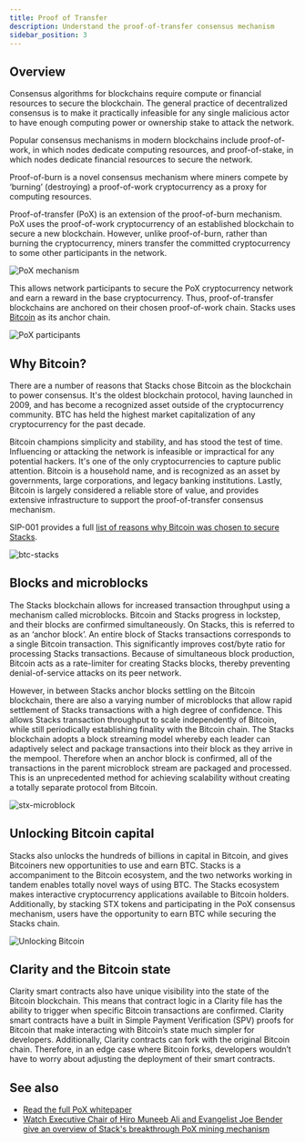 ```yaml
---
title: Proof of Transfer
description: Understand the proof-of-transfer consensus mechanism
sidebar_position: 3
---
```


## Overview

Consensus algorithms for blockchains require compute or financial resources to secure the blockchain. The general practice of decentralized consensus is to make it practically infeasible for any single malicious actor to have enough computing power or ownership stake to attack the network.

Popular consensus mechanisms in modern blockchains include proof-of-work, in which nodes dedicate computing resources, and proof-of-stake, in which nodes dedicate financial resources to secure the network.

Proof-of-burn is a novel consensus mechanism where miners compete by ‘burning’ (destroying) a proof-of-work cryptocurrency as a proxy for computing resources.

Proof-of-transfer (PoX) is an extension of the proof-of-burn mechanism. PoX uses the proof-of-work cryptocurrency of an established blockchain to secure a new blockchain. However, unlike proof-of-burn, rather than burning the cryptocurrency, miners transfer the committed cryptocurrency to some other participants in the network.

![PoX mechanism](/img/pox-mechanism.png)

This allows network participants to secure the PoX cryptocurrency network and earn a reward in the base cryptocurrency. Thus, proof-of-transfer blockchains are anchored on their chosen proof-of-work chain. Stacks uses [Bitcoin](#why-bitcoin) as its anchor chain.

![PoX participants](/img/pox-participants.png)

## Why Bitcoin?

There are a number of reasons that Stacks chose Bitcoin as the blockchain to power consensus. It's the oldest blockchain protocol, having launched in 2009, and has become a recognized asset outside of the cryptocurrency community. BTC has held the highest market capitalization of any cryptocurrency for the past decade.

Bitcoin champions simplicity and stability, and has stood the test of time. Influencing or attacking the network is infeasible or impractical for any potential hackers. It's one of the only cryptocurrencies to capture public attention. Bitcoin is a household name, and is recognized as an asset by governments, large corporations, and legacy banking institutions. Lastly, Bitcoin is largely considered a reliable store of value, and provides extensive infrastructure to support the proof-of-transfer consensus mechanism.

SIP-001 provides a full [list of reasons why Bitcoin was chosen to secure Stacks](https://github.com/stacksgov/sips/blob/main/sips/sip-001/sip-001-burn-election.md).

![btc-stacks](/img/pox-why-bitcoin.png)

## Blocks and microblocks

The Stacks blockchain allows for increased transaction throughput using a mechanism called microblocks. Bitcoin and Stacks progress in lockstep, and their blocks are confirmed simultaneously. On Stacks, this is referred to as an ‘anchor block’. An entire block of Stacks transactions corresponds to a single Bitcoin transaction. This significantly improves cost/byte ratio for processing Stacks transactions. Because of simultaneous block production, Bitcoin acts as a rate-limiter for creating Stacks blocks, thereby preventing denial-of-service attacks on its peer network.

However, in between Stacks anchor blocks settling on the Bitcoin blockchain, there are also a varying number of microblocks that allow rapid settlement of Stacks transactions with a high degree of confidence. This allows Stacks transaction throughput to scale independently of Bitcoin, while still periodically establishing finality with the Bitcoin chain. The Stacks blockchain adopts a block streaming model whereby each leader can adaptively select and package transactions into their block as they arrive in the mempool. Therefore when an anchor block is confirmed, all of the transactions in the parent microblock stream are packaged and processed. This is an unprecedented method for achieving scalability without creating a totally separate protocol from Bitcoin.

![stx-microblock](/img/stx-microblocks.png)

## Unlocking Bitcoin capital

Stacks also unlocks the hundreds of billions in capital in Bitcoin, and gives Bitcoiners new opportunities to use and earn BTC. Stacks is a accompaniment to the Bitcoin ecosystem, and the two networks working in tandem enables totally novel ways of using BTC. The Stacks ecosystem makes interactive cryptocurrency applications available to Bitcoin holders. Additionally, by stacking STX tokens and participating in the PoX consensus mechanism, users have the opportunity to earn BTC while securing the Stacks chain.

![Unlocking Bitcoin](/img/pox-unlocking-btc.png)

## Clarity and the Bitcoin state

Clarity smart contracts also have unique visibility into the state of the Bitcoin blockchain. This means that contract logic in a Clarity file has the ability to trigger when specific Bitcoin transactions are confirmed. Clarity smart contracts have a built in Simple Payment Verification (SPV) proofs for Bitcoin that make interacting with Bitcoin’s state much simpler for developers. Additionally, Clarity contracts can fork with the original Bitcoin chain. Therefore, in an edge case where Bitcoin forks, developers wouldn’t have to worry about adjusting the deployment of their smart contracts.

## See also

- [Read the full PoX whitepaper](https://community.stacks.org/pox)
- [Watch Executive Chair of Hiro Muneeb Ali and Evangelist Joe Bender give an overview of Stack's breakthrough PoX mining mechanism](https://www.youtube.com/watch?v=NY_eUrIcWOY)
